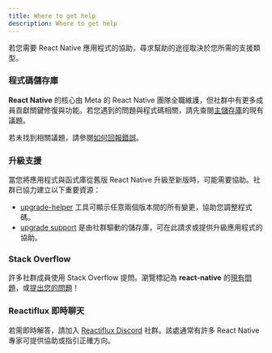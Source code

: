 ```yaml
---
title: Where to get help
description: Where to get help
---
```


若您需要 React Native 應用程式的協助，尋求幫助的途徑取決於您所需的支援類型。

### 程式碼儲存庫

**React Native** 的核心由 Meta 的 React Native 團隊全職維護，但社群中有更多成員貢獻關鍵修復與功能。若您遇到的問題與程式碼相關，請先查閱[主儲存庫](https://github.com/facebook/react-native/issues)的現有議題。

若未找到相關議題，請參閱[如何回報錯誤](/contributing/how-to-report-a-bug)。

### 升級支援

當您將應用程式與函式庫從舊版 React Native 升級至新版時，可能需要協助。社群已協力建立以下重要資源：

- [upgrade-helper](https://react-native-community.github.io/upgrade-helper/) 工具可顯示任意兩個版本間的所有變更，協助您調整程式碼。
- [upgrade support](https://github.com/react-native-community/upgrade-support) 是由社群驅動的儲存庫，可在此請求或提供升級應用程式的協助。

### Stack Overflow

許多社群成員使用 Stack Overflow 提問。瀏覽標記為 **react-native** 的[現有問題](https://stackoverflow.com/questions/tagged/react-native?sort=frequent)，或[提出您的問題](https://stackoverflow.com/questions/ask?tags=react-native)！

### Reactiflux 即時聊天

若需即時解答，請加入 [Reactiflux Discord](https://discord.gg/JuTwWB8rsy) 社群。該處通常有許多 React Native 專家可提供協助或指引正確方向。